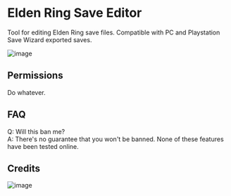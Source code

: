# Elden Ring Save Editor

Tool for editing Elden Ring save files. Compatible with PC and Playstation Save Wizard exported saves.

![image](https://github.com/ClayAmore/ER-Save-Editor/assets/131625063/7d9e9090-5929-4757-8ca2-d50c65a02daf)

## Permissions
Do whatever.

## FAQ
Q: Will this ban me?<br/>
A: There's no guarantee that you won't be banned. None of these features have been tested online.

## Credits
![image](https://github.com/ClayAmore/ER-Save-Editor/assets/131625063/710c9ee6-c3df-4665-be6b-d96bce1ebf46)

